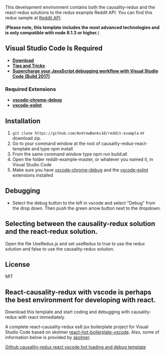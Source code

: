 This development environment contains both the causality-redux and the react-redux solutions to the redux example Reddit API. You can find this redux sample at [Reddit API](http://redux.js.org/docs/advanced/ExampleRedditAPI.html).

(**Please note, this template includes the most advanced technologies and is only compatible with node 8.1.3 or higher.**)

## Visual Studio Code Is Required

* [**Download**](https://code.visualstudio.com/)
* [**Tips and Tricks**](https://github.com/Microsoft/vscode-tips-and-tricks)
* [**Supercharge your JavaScript debugging workflow with Visual Studio Code (Build 2017)**](https://channel9.msdn.com/Events/Build/2017/T6071)

### Required Extensions

* [**vscode-chrome-debug**](https://marketplace.visualstudio.com/items?itemName=msjsdiag.debugger-for-chrome)
* [**vscode-eslint**](https://marketplace.visualstudio.com/items?itemName=dbaeumer.vscode-eslint)

## Installation

1. `git clone https://github.com/AndrewBanks10/reddit-example` or download zip.
2. Go to your command window at the root of causality-redux-react-template and type npm install
3. From the same command window type npm run build:all
4. Open the folder reddit-example-master, or whatever you named it, in Visual Studio Code
5. Make sure you have [vscode-chrome-debug](https://marketplace.visualstudio.com/items?itemName=msjsdiag.debugger-for-chrome) and the [vscode-eslint](https://marketplace.visualstudio.com/items?itemName=dbaeumer.vscode-eslint) extensions installed

## Debugging

* Select the debug button to the left in vscode and select "Debug" from the drop down. Then push the green arrow button next to the dropdown.

## Selecting between the causality-redux solution and the react-redux solution.

Open the file UseRedux.js and set useRedux to true to use the redux solution and false to use the causality-redux solution.

## License

MIT

## React-causality-redux with vscode is perhaps the best environment for developing with react. 

Download this template and start coding and debugging with causality-redux with react immediately.

A complete react-causality-redux es6 jsx boilerplate project for Visual Studio Code based on skolmer [react-hot-boilerplate-vscode](https://github.com/skolmer/react-hot-boilerplate-vscode). Also, some of information below is provided by [skolmer](https://github.com/skolmer/react-hot-boilerplate-vscode).

[Github causality-redux react vscode hot loading and debug template](https://github.com/AndrewBanks10/react-causality-redux-vscode-template)

